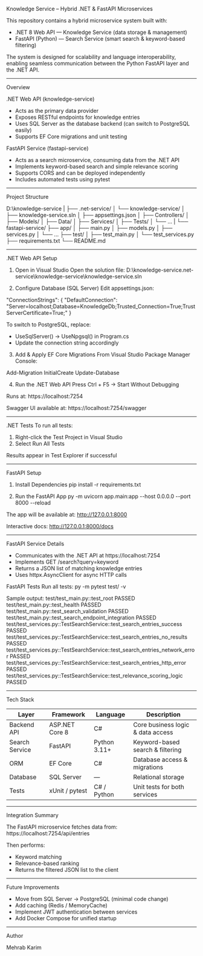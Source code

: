 Knowledge Service – Hybrid .NET & FastAPI Microservices

This repository contains a hybrid microservice system built with:

- .NET 8 Web API — Knowledge Service (data storage & management)
- FastAPI (Python) — Search Service (smart search & keyword-based filtering)

The system is designed for scalability and language interoperability, enabling seamless communication between the Python FastAPI layer and the .NET API.

---

Overview

.NET Web API (knowledge-service)
- Acts as the primary data provider
- Exposes RESTful endpoints for knowledge entries
- Uses SQL Server as the database backend (can switch to PostgreSQL easily)
- Supports EF Core migrations and unit testing

FastAPI Service (fastapi-service)
- Acts as a search microservice, consuming data from the .NET API
- Implements keyword-based search and simple relevance scoring
- Supports CORS and can be deployed independently
- Includes automated tests using pytest

---

Project Structure

D:\knowledge-service
|
├── .net-service/
│   └── knowledge-service/
│       ├── knowledge-service.sln
│       ├── appsettings.json
│       ├── Controllers/
│       ├── Models/
│       ├── Data/
│       ├── Services/
│       ├── Tests/
│       └── ...
|
└── fastapi-service/
    ├── app/
    │   ├── main.py
    │   ├── models.py
    │   ├── services.py
    │   └── ...
    ├── test/
    │   ├── test_main.py
    │   └── test_services.py
    ├── requirements.txt
    └── README.md

---

.NET Web API Setup

1. Open in Visual Studio
Open the solution file:
D:\knowledge-service\.net-service\knowledge-service\knowledge-service.sln

2. Configure Database (SQL Server)
Edit appsettings.json:

"ConnectionStrings": {
  "DefaultConnection": "Server=localhost;Database=KnowledgeDb;Trusted_Connection=True;TrustServerCertificate=True;"
}

To switch to PostgreSQL, replace:
- UseSqlServer() → UseNpgsql() in Program.cs
- Update the connection string accordingly

3. Add & Apply EF Core Migrations
From Visual Studio Package Manager Console:

Add-Migration InitialCreate
Update-Database

4. Run the .NET Web API
Press Ctrl + F5 → Start Without Debugging

Runs at:
https://localhost:7254

Swagger UI available at:
https://localhost:7254/swagger

---

.NET Tests
To run all tests:
1. Right-click the Test Project in Visual Studio
2. Select Run All Tests

Results appear in Test Explorer if successful

---

FastAPI Setup

1. Install Dependencies
pip install -r requirements.txt

2. Run the FastAPI App
py -m uvicorn app.main:app --host 0.0.0.0 --port 8000 --reload

The app will be available at:
http://127.0.0.1:8000

Interactive docs:
http://127.0.0.1:8000/docs

---

FastAPI Service Details

- Communicates with the .NET API at https://localhost:7254
- Implements GET /search?query=keyword
- Returns a JSON list of matching knowledge entries
- Uses httpx.AsyncClient for async HTTP calls

FastAPI Tests
Run all tests:
py -m pytest test/ -v

Sample output:
test/test_main.py::test_root PASSED
test/test_main.py::test_health PASSED
test/test_main.py::test_search_validation PASSED
test/test_main.py::test_search_endpoint_integration PASSED
test/test_services.py::TestSearchService::test_search_entries_success PASSED
test/test_services.py::TestSearchService::test_search_entries_no_results PASSED
test/test_services.py::TestSearchService::test_search_entries_network_error PASSED
test/test_services.py::TestSearchService::test_search_entries_http_error PASSED
test/test_services.py::TestSearchService::test_relevance_scoring_logic PASSED

---

Tech Stack

Layer | Framework | Language | Description
------|-----------|---------|------------
Backend API | ASP.NET Core 8 | C# | Core business logic & data access
Search Service | FastAPI | Python 3.11+ | Keyword-based search & filtering
ORM | EF Core | C# | Database access & migrations
Database | SQL Server | — | Relational storage
Tests | xUnit / pytest | C# / Python | Unit tests for both services

---

Integration Summary

The FastAPI microservice fetches data from:
https://localhost:7254/api/entries

Then performs:
- Keyword matching
- Relevance-based ranking
- Returns the filtered JSON list to the client

---

Future Improvements

- Move from SQL Server → PostgreSQL (minimal code change)
- Add caching (Redis / MemoryCache)
- Implement JWT authentication between services
- Add Docker Compose for unified startup

---

Author

Mehrab Karim
